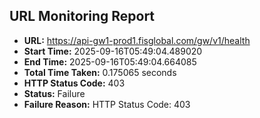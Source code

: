 ## URL Monitoring Report

- **URL:** https://api-gw1-prod1.fisglobal.com/gw/v1/health
- **Start Time:** 2025-09-16T05:49:04.489020
- **End Time:** 2025-09-16T05:49:04.664085
- **Total Time Taken:** 0.175065 seconds
- **HTTP Status Code:** 403
- **Status:** Failure
- **Failure Reason:** HTTP Status Code: 403
